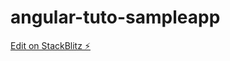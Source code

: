# angular-tuto-sampleapp

[Edit on StackBlitz ⚡️](https://stackblitz.com/edit/angular-tuto-sampleapp)